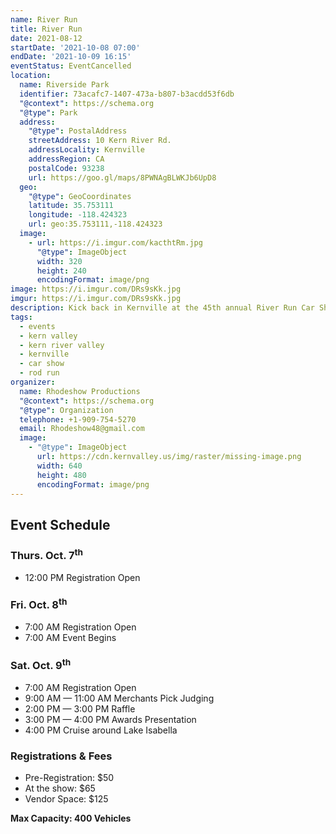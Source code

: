 ```yaml
---
name: River Run
title: River Run
date: 2021-08-12
startDate: '2021-10-08 07:00'
endDate: '2021-10-09 16:15'
eventStatus: EventCancelled
location:
  name: Riverside Park
  identifier: 73acafc7-1407-473a-b807-b3acdd53f6db
  "@context": https://schema.org
  "@type": Park
  address:
    "@type": PostalAddress
    streetAddress: 10 Kern River Rd.
    addressLocality: Kernville
    addressRegion: CA
    postalCode: 93238
    url: https://goo.gl/maps/8PWNAgBLWKJb6UpD8
  geo:
    "@type": GeoCoordinates
    latitude: 35.753111
    longitude: -118.424323
    url: geo:35.753111,-118.424323
  image:
    - url: https://i.imgur.com/kacthtRm.jpg
      "@type": ImageObject
      width: 320
      height: 240
      encodingFormat: image/png
image: https://i.imgur.com/DRs9sKk.jpg
imgur: https://i.imgur.com/DRs9sKk.jpg
description: Kick back in Kernville at the 45th annual River Run Car Show
tags:
  - events
  - kern valley
  - kern river valley
  - kernville
  - car show
  - rod run
organizer:
  name: Rhodeshow Productions
  "@context": https://schema.org
  "@type": Organization
  telephone: +1-909-754-5270
  email: Rhodeshow48@gmail.com
  image:
    - "@type": ImageObject
      url: https://cdn.kernvalley.us/img/raster/missing-image.png
      width: 640
      height: 480
      encodingFormat: image/png
---
```

## Event Schedule

### Thurs. Oct. 7<sup>th</sup>
- 12:00 PM Registration Open

### Fri. Oct. 8<sup>th</sup>
- 7:00 AM Registration Open
- 7:00 AM Event Begins

### Sat. Oct. 9<sup>th</sup>
- 7:00 AM Registration Open
- 9:00 AM &mdash; 11:00 AM Merchants Pick Judging
- 2:00 PM &mdash; 3:00 PM Raffle
- 3:00 PM &mdash; 4:00 PM Awards Presentation
- 4:00 PM Cruise around Lake Isabella

### Registrations &amp; Fees
- Pre-Registration: $50
- At the show: $65
- Vendor Space: $125

**Max Capacity: 400 Vehicles**
